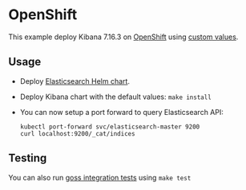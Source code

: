 # OpenShift

This example deploy Kibana 7.16.3 on [OpenShift][] using [custom values][].

## Usage

* Deploy [Elasticsearch Helm chart][].

* Deploy Kibana chart with the default values: `make install`

* You can now setup a port forward to query Elasticsearch API:

  ```
  kubectl port-forward svc/elasticsearch-master 9200
  curl localhost:9200/_cat/indices
  ```

## Testing

You can also run [goss integration tests][] using `make test`


[custom values]: https://github.com/elastic/helm-charts/tree/7.16/elasticsearch/examples/openshift/values.yaml
[elasticsearch helm chart]: https://github.com/elastic/helm-charts/tree/7.16/elasticsearch/examples/openshift/
[goss integration tests]: https://github.com/elastic/helm-charts/tree/7.16/elasticsearch/examples/openshift/test/goss.yaml
[openshift]: https://www.openshift.com/
